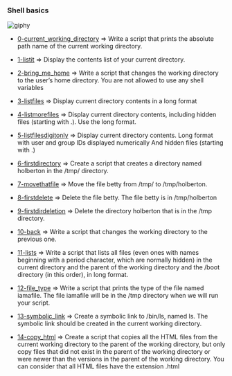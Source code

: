 ### Shell basics

![giphy](https://user-images.githubusercontent.com/69214737/205658372-7e8653b9-e926-4a66-ba3e-3ee01ab4917a.gif)



   -  [0-current_working_directory](https://github.com/hebamuh68/Genomic-Data-Science-Specialization) => Write a script that prints the absolute path name of the current working directory.
   -  [1-listit](https://github.com/hebamuh68/alx-system_engineering-devops/blob/main/0x00-shell_basics/1-listit) => Display the contents list of your current directory.
   -  [2-bring_me_home](https://github.com/hebamuh68/alx-system_engineering-devops/blob/main/0x00-shell_basics/2-bring_me_home) => Write a script that changes the working directory to the user’s home directory. You are not allowed to use any shell variables
   -  [3-listfiles](https://github.com/hebamuh68/alx-system_engineering-devops/blob/main/0x00-shell_basics/3-listfiles) => Display current directory contents in a long format
   -  [4-listmorefiles](https://github.com/hebamuh68/alx-system_engineering-devops/blob/main/0x00-shell_basics/4-listmorefiles) => Display current directory contents, including hidden files (starting with .). Use the long format.
   -  [5-listfilesdigitonly](https://github.com/hebamuh68/alx-system_engineering-devops/blob/main/0x00-shell_basics/5-listfilesdigitonly) =>  Display current directory contents. Long format with user and group IDs displayed numerically And hidden files (starting with .)

   -  [6-firstdirectory](https://github.com/hebamuh68/alx-system_engineering-devops/blob/main/0x00-shell_basics/6-firstdirectory) =>  Create a script that creates a directory named holberton in the /tmp/ directory.

   -  [7-movethatfile](https://github.com/hebamuh68/alx-system_engineering-devops/blob/main/0x00-shell_basics/7-movethatfile) => Move the file betty from /tmp/ to /tmp/holberton.
   -  [8-firstdelete](https://github.com/hebamuh68/alx-system_engineering-devops/blob/main/0x00-shell_basics/8-firstdelete) => Delete the file betty. The file betty is in /tmp/holberton
   -  [9-firstdirdeletion](https://github.com/hebamuh68/alx-system_engineering-devops/blob/main/0x00-shell_basics/9-firstdirdeletion) => Delete the directory holberton that is in the /tmp directory.
   -  [10-back]() => Write a script that changes the working directory to the previous one.
   -  [11-lists](https://github.com/hebamuh68/alx-system_engineering-devops/blob/main/0x00-shell_basics/11-lists) => Write a script that lists all files (even ones with names beginning with a period character, which are normally hidden) in the current directory and the parent of the working directory and the /boot directory (in this order), in long format.
   -  [12-file_type](https://github.com/hebamuh68/alx-system_engineering-devops/blob/main/0x00-shell_basics/12-file_type) => Write a script that prints the type of the file named iamafile. The file iamafile will be in the /tmp directory when we will run your script.
   -  [13-symbolic_link](https://github.com/hebamuh68/alx-system_engineering-devops/blob/main/0x00-shell_basics/13-symbolic_link) => Create a symbolic link to /bin/ls, named ls. The symbolic link should be created in the current working directory.
   -  [14-copy_html](https://github.com/hebamuh68/alx-system_engineering-devops/blob/main/0x00-shell_basics/13-symbolic_link) =>  Create a script that copies all the HTML files from the current working directory to the parent of the working directory, but only copy files that did not exist in the parent of the working directory or were newer than the versions in the parent of the working directory. You can consider that all HTML files have the extension .html
